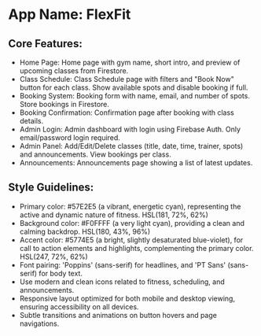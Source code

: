 # **App Name**: FlexFit

## Core Features:

- Home Page: Home page with gym name, short intro, and preview of upcoming classes from Firestore.
- Class Schedule: Class Schedule page with filters and "Book Now" button for each class. Show available spots and disable booking if full.
- Booking System: Booking form with name, email, and number of spots. Store bookings in Firestore.
- Booking Confirmation: Confirmation page after booking with class details.
- Admin Login: Admin dashboard with login using Firebase Auth. Only email/password login required.
- Admin Panel: Add/Edit/Delete classes (title, date, time, trainer, spots) and announcements. View bookings per class.
- Announcements: Announcements page showing a list of latest updates.

## Style Guidelines:

- Primary color: #57E2E5 (a vibrant, energetic cyan), representing the active and dynamic nature of fitness. HSL(181, 72%, 62%)
- Background color: #F0FFFF (a very light cyan), providing a clean and calming backdrop. HSL(180, 43%, 96%)
- Accent color: #5774E5 (a bright, slightly desaturated blue-violet), for call to action elements and highlights, complementing the primary color. HSL(247, 72%, 62%)
- Font pairing: 'Poppins' (sans-serif) for headlines, and 'PT Sans' (sans-serif) for body text.
- Use modern and clean icons related to fitness, scheduling, and announcements.
- Responsive layout optimized for both mobile and desktop viewing, ensuring accessibility on all devices.
- Subtle transitions and animations on button hovers and page navigations.